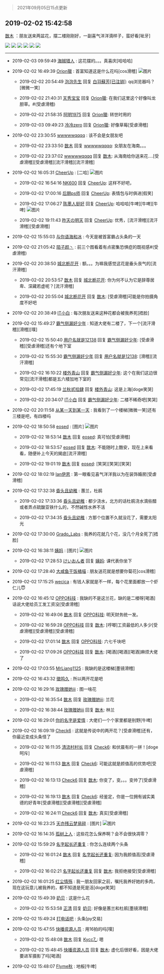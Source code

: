 > 2021年09月05日15点更新
<link rel="stylesheet" href="https://cdn.jsdelivr.net/gh/taotie6/sampleJSON@main/css/photo_show.css">


 ## 2019-02-02 15:42:58 

 [㪚木](https://www.coolapk.com/feed/10098691?shareKey=NzRkODc4YjgwYTJkNjEzMTc0NzI~) ：朋友送来两盆花，摆二楼刚刚好，一副喜气洋洋滴样子，蛮好看[呲牙] 

<div class="album">
<img class="img-item" src="https://image.coolapk.com/feed/2019/0202/15/1081091_1549093361_5464@3325x2494.jpg" />
<img class="img-item" src="https://image.coolapk.com/feed/2019/0202/15/1081091_1549093364_4994@2494x3325.jpg" />
<img class="img-item" src="https://image.coolapk.com/feed/2019/0202/15/1081091_1549093367_4168@3264x2448.jpg" />
<img class="img-item" src="https://image.coolapk.com/feed/2019/0202/15/1081091_1549093370_0538@3325x2494.jpg" />
<img class="img-item" src="https://image.coolapk.com/feed/2019/0202/15/1081091_1549093372_7391@3325x2494.jpg" />
<img class="img-item" src="https://image.coolapk.com/feed/2019/0202/15/1081091_1549093375_786@3325x2494.jpg" />
</div>

 ------- 

- 2019-02-03 09:59:49 [海贼猎人](uid=461278) : 这花摆的。。。真喜庆[哈哈哈] 

- 2019-02-02 16:49:39 [Orion獵](uid=1168735) : 首富知道这是什么花吗[cos滑稽] ![图片](https://image.coolapk.com/feed/2019/0202/16/1168735_1549097352_8092@3840x2160.jpg)

    - 2019-02-02 20:54:49 [泡泡先生](uid=1277770) 回复 [白羽蘇芳[已注销]](uid=1299440): qq浏览器吗？[微微一笑] 

    - 2019-02-02 21:40:31 [天秀宝宝](uid=1779214) 回复 [Orion獵](uid=1168735): 在我们这里这个好像叫龙胆草。#(受虐滑稽) 

    - 2019-02-02 21:58:35 [阿明1975](uid=314635) 回复 [Orion獵](uid=1168735): 转世时用的 

    - 2019-02-03 09:49:23 [冷冷zero](uid=1161800) 回复 [Orion獵](uid=1168735): 好像草莓[受虐滑稽] 

- 2019-02-02 23:30:55 [wwwwwqqqq](uid=1635790) : 该不会是女朋友吧 

    - 2019-02-02 23:33:50 [㪚木](uid=1081091) 回复 [wwwwwqqqq](uid=1635790): 女朋友在海南。。。 

    - 2019-02-02 23:37:02 [wwwwwqqqq](uid=1635790) 回复 [㪚木](uid=1081091): 从海南给你送来花....[受虐滑稽][受虐滑稽][流汗滑稽][流汗滑稽] 

- 2019-02-02 16:05:31 [CheerUp](uid=792697) : [二哈] ![图片](https://image.coolapk.com/feed/2019/0202/16/792697_1549094729_0978@504x512.png)

    - 2019-02-02 16:54:16 [NK600](uid=645750) 回复 [CheerUp](uid=792697): 这样不好吧， 

    - 2019-02-02 17:00:16 [后期ps师](uid=871079) 回复 [CheerUp](uid=792697): 表情包与时俱进[假笑] 

    - 2019-02-02 17:06:27 [陈墨人挺好](uid=1468372) 回复 [CheerUp](uid=792697): 哈哈哈[牛啤][牛啤][牛啤] ![图片](https://image.coolapk.com/feed/2019/0202/11/1468372_1549079270_2746@151x191.jpg)

    - 2019-02-02 19:11:43 [昨天の明天](uid=434171) 回复 [CheerUp](uid=792697): 优秀，[流汗滑稽][流汗滑稽][受虐滑稽] 

- 2019-02-02 15:55:03 [与你语海和冰](uid=1161088) : 今天是被首富霸占头条的一天 

- 2019-02-02 21:05:42 [陌子颜丶](uid=781449) : 前三个图看着有点密集恐惧症的既视感#(受虐滑稽) 

- 2019-02-02 20:38:50 [城北栀花开](uid=1649822) : 额。。。为嘛我感觉这花是垂头丧气的[流汗滑稽] 

    - 2019-02-02 20:53:57 [㪚木](uid=1081091) 回复 [城北栀花开](uid=1649822): 你为何不认为它是辞尊居卑、深藏若虚呢？[流汗滑稽] 

    - 2019-02-02 20:55:04 [城北栀花开](uid=1649822) 回复 [㪚木](uid=1081091): [受虐滑稽]可能是你拍摄角度不好吧 

- 2019-02-02 20:38:49 [IT小白](uid=1002886) : 每次朋友送来这种花都会被我养死[捂脸] 

- 2019-02-02 15:49:27 [霸气侧漏好少年](uid=810771) : 知道大佬有二楼了，下一个[流汗滑稽][滑稽][噗] 

    - 2019-02-02 15:50:40 [用户名就是12138](uid=1479797) 回复 [霸气侧漏好少年](uid=810771): [受虐滑稽][受虐滑稽]还有个地下室 

    - 2019-02-02 15:55:30 [霸气侧漏好少年](uid=810771) 回复 [用户名就是12138](uid=1479797): [滑稽][流汗滑稽] 

    - 2019-02-02 16:10:22 [楼外青山](uid=1565194) 回复 [霸气侧漏好少年](uid=810771): 这个在我们这边很常见[流汗滑稽]都是五六楼加地下室的 

    - 2019-02-02 17:45:19 [兰秋贰拾肆](uid=1957419) 回复 [楼外青山](uid=1565194): 这是上海[doge笑哭] 

    - 2019-02-02 20:34:07 [IT小白](uid=1002886) 回复 [霸气侧漏好少年](uid=810771): 二楼不稀奇吧[笑哭] 

- 2019-02-02 20:11:58 [从某一天到某一天](uid=802428) : 我看到了一个楼梯[微微一笑]还有三楼是吧，有四楼吗 

- 2019-02-02 18:50:58 [eosed](uid=522677) : [图片] ![图片](https://image.coolapk.com/feed/2019/0201/20/522677_1549024270_6982@504x512.jpg)

    - 2019-02-02 18:53:14 [㪚木](uid=1081091) 回复 [eosed](uid=522677): 真可怕[受虐滑稽] 

    - 2019-02-02 18:53:57 [eosed](uid=522677) 回复 [㪚木](uid=1081091): 不能随时上酷安，现在上来看看，随便补上今天的揭底[流汗滑稽] 

    - 2019-02-02 19:01:19 [㪚木](uid=1081091) 回复 [eosed](uid=522677): [笑哭][笑哭][笑哭] 

- 2019-02-02 18:02:19 [Ian伊恩](uid=1458312) : 第一眼看见喜气洋洋我以为在装饰婚房[受虐滑稽] 

- 2019-02-02 17:32:38 [昏头且幼稚](uid=1020842) : 蕙兰，杜鹃 

    - 2019-02-02 17:33:36 [昏头且幼稚](uid=1020842) : 都少浇水，北方的话杜鹃浇水滴些醋或者弄点硫酸亚铁什么的，不然碱性水养不活 

    - 2019-02-02 17:34:35 [昏头且幼稚](uid=1020842) : 方那个位置不久就没花了，需要太阳光 

- 2019-02-02 17:30:00 [Grado_Labs](uid=816419) : 我养的花就几个花，没几个月全死了[捂脸] 

- 2019-02-02 16:38:11 [姨妈](uid=1604292) : [图片] ![图片](https://image.coolapk.com/feed/2019/0202/16/1604292_1549096689_5589@1080x2160.jpg)

    - 2019-02-02 17:28:53 [けいおん者](uid=945793) 回复 [姨妈](uid=1604292): 课代表你坐下 

- 2019-02-02 17:28:40 [大咸鱼干饭橘喵](uid=1121183) : 朋友送花就是想要你菊花[cos滑稽] 

- 2019-02-02 17:15:25 [wecica](uid=845612) : 有钱人家就是不一样，每个花里面都放一个虾仁儿😇 

- 2019-02-02 16:45:12 [OPPO科技](uid=2281316) : 我缺的不是这兰花，缺的是二楼呀[喝酒]
话说大佬给员工发工资没[受虐滑稽] 

    - 2019-02-02 16:49:06 [㪚木](uid=1081091) 回复 [OPPO科技](uid=2281316): 明天财务统一发。 

    - 2019-02-02 16:59:28 [OPPO科技](uid=2281316) 回复 [㪚木](uid=1081091): [哼唧]工资最低的人多少[受虐滑稽][受虐滑稽][受虐滑稽] 

    - 2019-02-02 17:01:14 [㪚木](uid=1081091) 回复 [OPPO科技](uid=2281316): 六七千块吧 

    - 2019-02-02 17:09:26 [OPPO科技](uid=2281316) 回复 [㪚木](uid=1081091): [喝酒][喝酒][喝酒]麻烦大佬了 

- 2019-02-02 17:03:55 [MrLiang1125](uid=487334) : 我缺的是这楼梯[墨镜滑稽] 

- 2019-02-02 16:43:32 [徵鸣久](uid=217436) : 所以两开花是吧 

- 2019-02-02 16:29:16 [玫瑰赠她iii](uid=1133047) : 图一啥花 

    - 2019-02-02 16:35:54 [㪚木](uid=1081091) 回复 [玫瑰赠她iii](uid=1133047): 兰花 

    - 2019-02-02 16:38:44 [玫瑰赠她iii](uid=1133047) 回复 [㪚木](uid=1081091): 林兰 

- 2019-02-02 16:29:01 [你的名字是爱情](uid=648652) : 大佬们一个个家里都是别野[牛啤] 

- 2019-02-02 16:09:19 [Check6](uid=1102136) : 这就是传说中的两开花？[受虐滑稽]还有，你最近变成头条怪了 

    - 2019-02-02 16:11:35 [清流村村长](uid=1056367) 回复 [Check6](uid=1102136): 和伏晨有的一拼！[doge呵斥] 

    - 2019-02-02 16:11:53 [㪚木](uid=1081091) 回复 [Check6](uid=1102136): 可能这就是颜值高的优势吧[受虐滑稽] 

    - 2019-02-02 16:13:13 [Check6](uid=1102136) 回复 [㪚木](uid=1081091): 你变了，变。。。变帅了[受虐滑稽] 

    - 2019-02-02 16:19:13 [㪚木](uid=1081091) 回复 [Check6](uid=1102136): 经鉴定，你是一位拥有诚实美德的好青年[受虐滑稽][受虐滑稽][受虐滑稽] 

    - 2019-02-02 16:24:11 [Check6](uid=1102136) 回复 [㪚木](uid=1081091): 真实[受虐滑稽] 

- 2019-02-02 16:23:25 [天亦残云梦易碎](uid=943903) : [图片] ![图片](https://image.coolapk.com/feed/2019/0201/23/943903_1549033972_4887@953x709.jpg)

- 2019-02-02 16:14:35 [孤树上人](uid=1243769) : 这些花怎么保养啊？会不会很快凋零？ 

- 2019-02-02 15:59:29 [名字起长还重复](uid=485854) : 你怎么连续两个头条 

    - 2019-02-02 16:01:24 [㪚木](uid=1081091) 回复 [名字起长还重复](uid=485854): 因为我颜值高[受虐滑稽] 

    - 2019-02-02 16:02:21 [名字起长还重复](uid=485854) 回复 [㪚木](uid=1081091): 我拒绝接受[受虐滑稽] 

- 2019-02-02 16:01:25 [红尘情殇](uid=625387) : 我一朋友回家之前，嘱托我养好她的多肉，现在这玩意儿被我养的，都不知道是死是活[doge笑哭] 

- 2019-02-02 15:49:39 [奶贝](uid=650024) : 这是什么花 

    - 2019-02-02 15:53:58 [正清](uid=1217643) 回复 [奶贝](uid=650024): 好像是蕙兰和杜鹃[墨镜滑稽] 

- 2019-02-02 15:49:24 [打电话吧](uid=1906112) : 头条[py交易] 

- 2019-02-02 15:47:55 [快播资源人员](uid=860547) : 用16拍的吗[噗] 

    - 2019-02-02 15:48:08 [㪚木](uid=1081091) 回复 [Kycc7_](uid=860547): 嗯 

    - 2019-02-02 15:48:45 [快播资源人员](uid=860547) 回复 [㪚木](uid=1081091): 虚化后很好看，因是大佬要进军摄影了吗[喝酒] 

- 2019-02-02 15:48:07 [Flyme秋](uid=1878606) : 地板[牛啤] 


